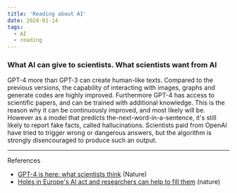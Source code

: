 ```yaml
---
title: 'Reading about AI'
date: 2024-01-14
tags:
  - AI
  - reading
---
```


### What AI can give to scientists. What scientists want from AI 

GPT-4 more than GPT-3 can create human-like texts. Compared to the previous versions, the capability of interacting with images, graphs and generate codes are highly improved.
Furthermore GPT-4 has access to scientific papers, and can be trained with additional knowledge. This is the reason why it can be continuously improved, and most likely will be. However as a model that predicts the-next-word-in-a-sentence, it's still likely to report fake facts, called hallucinations. Scientists paid from OpenAI have tried to trigger wrong or dangerous answers, but the algorithm is strongly disencouraged to produce such an output. 





---
References
- [GPT-4 is here: what scientists think](https://www.nature.com/articles/d41586-023-00816-5) (Nature)
- [Holes in Europe's AI act and researchers can help to fill them](https://www.nature.com/articles/d41586-024-00029-4) (nature)
